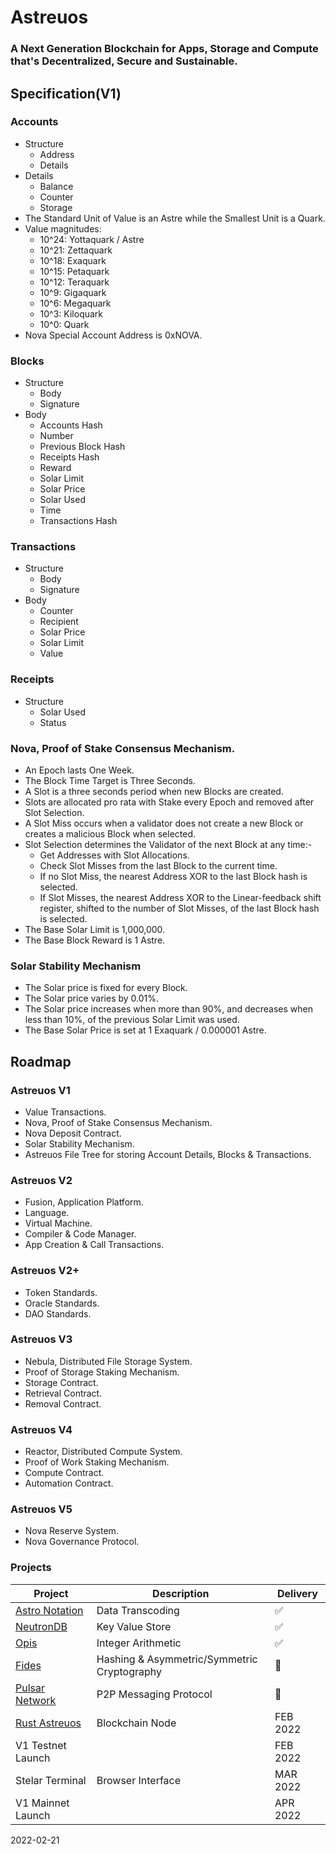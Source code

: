 
# Astreuos

### A Next Generation Blockchain for Apps, Storage and Compute that's Decentralized, Secure and Sustainable.

## Specification(V1)

### Accounts
- Structure
    - Address
    - Details
- Details
    - Balance
    - Counter
    - Storage
- The Standard Unit of Value is an Astre while the Smallest Unit is a Quark.
- Value magnitudes:
    - 10^24: Yottaquark / Astre
    - 10^21: Zettaquark
    - 10^18: Exaquark
    - 10^15: Petaquark
    - 10^12: Teraquark
    - 10^9: Gigaquark
    - 10^6: Megaquark
    - 10^3: Kiloquark
    - 10^0: Quark
- Nova Special Account Address is 0xNOVA.

### Blocks
- Structure
    - Body
    - Signature
- Body
    - Accounts Hash
    - Number
    - Previous Block Hash
    - Receipts Hash
    - Reward
    - Solar Limit
    - Solar Price
    - Solar Used
    - Time
    - Transactions Hash

### Transactions
- Structure
    - Body
    - Signature
- Body
    - Counter
    - Recipient
    - Solar Price
    - Solar Limit
    - Value

### Receipts
- Structure
    - Solar Used
    - Status

### Nova, Proof of Stake Consensus Mechanism.
- An Epoch lasts One Week.
- The Block Time Target is Three Seconds.
- A Slot is a three seconds period when new Blocks are created.
- Slots are allocated pro rata with Stake every Epoch and removed after Slot Selection.
- A Slot Miss occurs when a validator does not create a new Block or creates a malicious Block when selected.
- Slot Selection determines the Validator of the next Block at any time:-
    - Get Addresses with Slot Allocations.
    - Check Slot Misses from the last Block to the current time.
    - If no Slot Miss, the nearest Address XOR to the last Block hash is selected.
    - If Slot Misses, the nearest Address XOR to the Linear-feedback shift register, shifted to the number of Slot Misses, of the last Block hash is selected.
- The Base Solar Limit is 1,000,000.
- The Base Block Reward is 1 Astre.


### Solar Stability Mechanism
- The Solar price is fixed for every Block.
- The Solar price varies by 0.01%.
- The Solar price increases when more than 90%, and decreases when less than 10%, of the previous Solar Limit was used.
- The Base Solar Price is set at 1 Exaquark / 0.000001 Astre.

## Roadmap

### Astreuos V1
- Value Transactions.
- Nova, Proof of Stake Consensus Mechanism.
- Nova Deposit Contract.
- Solar Stability Mechanism.
- Astreuos File Tree for storing Account Details, Blocks & Transactions.

### Astreuos V2
- Fusion, Application Platform.
- Language.
- Virtual Machine.
- Compiler & Code Manager.
- App Creation & Call Transactions.

### Astreuos V2+
- Token Standards.
- Oracle Standards.
- DAO Standards.

### Astreuos V3
- Nebula, Distributed File Storage System.
- Proof of Storage Staking Mechanism.
- Storage Contract.
- Retrieval Contract.
- Removal Contract.

### Astreuos V4
- Reactor, Distributed Compute System.
- Proof of Work Staking Mechanism.
- Compute Contract.
- Automation Contract.

### Astreuos V5
- Nova Reserve System.
- Nova Governance Protocol.

### Projects
| Project | Description | Delivery |
|---|---|---|
| [Astro Notation](https://github.com/stelar-software/rust-astro-notation) | Data Transcoding | ✅ |
| [NeutronDB](https://github.com/stelar-software/rust-neutrondb) | Key Value Store | ✅ |
| [Opis](https://github.com/stelar-software/rust-opis) | Integer Arithmetic | ✅ |
| [Fides](https://github.com/stelar-software/rust-fides) | Hashing & Asymmetric/Symmetric Cryptography | 🚧 |
| [Pulsar Network](https://github.com/stelar-software/rust-pulsar-network) | P2P Messaging Protocol |  🚧 |
| [Rust Astreuos](https://github.com/astreuos/rust-astreuos) | Blockchain Node | FEB 2022 |
| V1 Testnet Launch | | FEB 2022 |
| Stelar Terminal | Browser Interface | MAR 2022 |
| V1 Mainnet Launch | | APR 2022 |

2022-02-21
